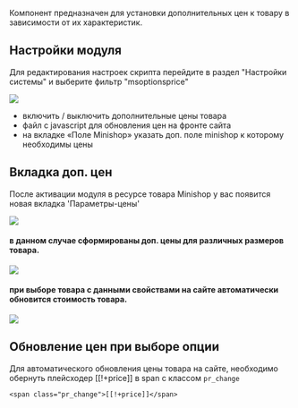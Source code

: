 Компонент предназначен для установки дополнительных цен к товару в зависимости от их характеристик.

## Настройки модуля

Для редактирования настроек скрипта перейдите в раздел "Настройки системы" и выберите фильтр "msoptionsprice"

[![](http://modx.pro/assets/images/tickets/3409/8636c50d7d7c56de9ecf75b700a83ee47e5e451e.png)](http://modx.pro/assets/images/tickets/3409/8636c50d7d7c56de9ecf75b700a83ee47e5e451e.png)

* включить / выключить дополнительные цены товара
* файл c javascript для обновления цен на фронте сайта
* на вкладке «Поле Minishop» указать доп. поле minishop к которому необходимы цены

## Вкладка доп. цен

После активации модуля в ресурсе товара Minishop у вас появится новая вкладка 'Параметры-цены'

[![](http://modx.pro/assets/images/tickets/3409/8f710546c040201c963873de2ebc044d942e1bb7.png)](http://modx.pro/assets/images/tickets/3409/8f710546c040201c963873de2ebc044d942e1bb7.png)

#### в данном случае сформированы доп. цены для различных размеров товара.

[![](http://modx.pro/assets/images/tickets/3409/30ce2928760b6518fa5d65a1e6eae17a743f9b1d.png)](http://modx.pro/assets/images/tickets/3409/30ce2928760b6518fa5d65a1e6eae17a743f9b1d.png)

#### при выборе товара с данными свойствами на сайте автоматически обновится стоимость товара.

[![](http://modx.pro/assets/images/tickets/3409/198b956b16510e7c3a24092a2faef19e3b7cb240.png)](http://modx.pro/assets/images/tickets/3409/198b956b16510e7c3a24092a2faef19e3b7cb240.png)


## Обновление цен при выборе опции
Для автоматического обновления цены товара на сайте, необходимо обернуть плейсходер [[!+price]] в span с классом `pr_change`
```
<span class="pr_change">[[!+price]]</span>
```
